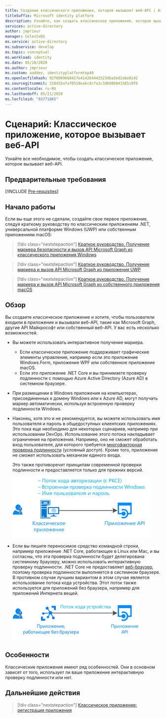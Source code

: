 ```yaml
---
title: Создание классического приложения, которое вызывает веб-API | Azure
titleSuffix: Microsoft identity platform
description: Узнайте, как создать классическое приложение, которое вызывает веб-API (предварительная версия)
services: active-directory
author: jmprieur
manager: CelesteDG
ms.service: active-directory
ms.subservice: develop
ms.topic: conceptual
ms.workload: identity
ms.date: 05/18/2020
ms.author: jmprieur
ms.custom: aaddev, identityplatformtop40
ms.openlocfilehash: 92f0909660427e414264442523dba3ed2abe0142
ms.sourcegitcommit: 318d1bafa70510ea6cdcfa1c3d698b843385c0f6
ms.contentlocale: ru-RU
ms.lasthandoff: 05/21/2020
ms.locfileid: "83771865"
---
```

# <a name="scenario-desktop-app-that-calls-web-apis"></a>Сценарий: Классическое приложение, которое вызывает веб-API

Узнайте все необходимое, чтобы создать классическое приложение, которое вызывает веб-API.

## <a name="prerequisites"></a>Предварительные требования

[!INCLUDE [Pre-requisites](../../../includes/active-directory-develop-scenarios-prerequisites.md)]

## <a name="get-started"></a>Начало работы

Если вы еще этого не сделали, создайте свое первое приложение, следуя краткому руководству по классическим приложениям .NET, универсальной платформе Windows (UWP) или собственным приложениям macOS:

> [!div class="nextstepaction"]
> [Краткое руководство. Получение маркера безопасности и вызов API Microsoft Graph из классического приложения Windows](./quickstart-v2-windows-desktop.md)


> [!div class="nextstepaction"]
> [Краткое руководство. Получение маркера и вызов API Microsoft Graph из приложения UWP](./quickstart-v2-uwp.md)

> [!div class="nextstepaction"]
> [Краткое руководство. Получение маркера и вызов API Microsoft Graph из собственного приложения macOS](./quickstart-v2-ios.md)

## <a name="overview"></a>Обзор

Вы создаете классическое приложение и хотите, чтобы пользователи входили в приложение и вызывали веб-API, такие как Microsoft Graph, другие API Майкрософт или собственный веб-API. У вас есть несколько возможностей.

- Вы можете использовать интерактивное получение маркера.

  - Если классическое приложение поддерживает графические элементы управления, например если это приложение Windows.Form, приложение WPF или собственное приложение macOS.
  - Если это приложение .NET Core и вы принимаете проверку подлинности с помощью Azure Active Directory (Azure AD) в системном браузере.

- При размещении в Windows приложения на компьютерах, присоединенных к домену Windows или к Azure AD, могут получать маркер автоматически, используя встроенную проверку подлинности Windows.
- Наконец, хотя это и не рекомендуется, вы можете использовать имя пользователя и пароль в общедоступных клиентских приложениях. Это пока еще необходимо для некоторых сценариев, например при использовании DevOps. Использование этого потока накладывает ограничения на приложения. Например, оно не сможет обработать вход пользователя, для которого требуется [многофакторная проверка подлинности](../authentication/concept-mfa-howitworks.md) (условный доступ). Кроме того, приложение не сможет использовать механизм единого входа.

  Это также противоречит принципам современной проверки подлинности и предоставляется только для прежних версий.

  ![Классическое приложение](media/scenarios/desktop-app.svg)

- Если вы пишите переносимое средство командной строки, например приложение .NET Core, работающее в Linux или Mac, и вы согласны, что эта проверка подлинности будет делегирована системному браузеру, можно использовать интерактивную проверку подлинности. .NET Core не предоставляет [веб-браузер](https://aka.ms/msal-net-uses-web-browser), поэтому проверка подлинности выполняется в системном браузере. В противном случае лучшим вариантом в этом случае является использование потока кода устройства. Этот поток также используется для приложений без браузера, например для приложений Интернета вещей.

  ![Приложение, работающее без браузера](media/scenarios/device-code-flow-app.svg)

## <a name="specifics"></a>Особенности

Классические приложения имеют ряд особенностей. Они в основном зависят от того, использует ли ваше приложение интерактивную проверку подлинности или нет.

## <a name="next-steps"></a>Дальнейшие действия

> [!div class="nextstepaction"]
> [Классическое приложение: регистрация приложения](scenario-desktop-app-registration.md)
